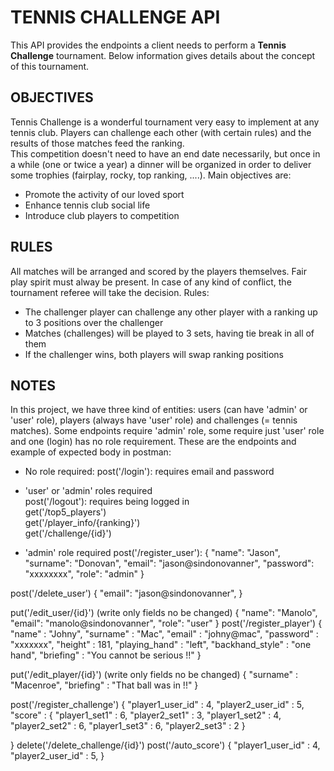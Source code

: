 # TENNIS CHALLENGE API

This API provides the endpoints a client needs to perform a **Tennis Challenge** tournament. Below information gives details about the concept of this tournament.

## OBJECTIVES

Tennis Challenge is a wonderful tournament very easy to implement at any tennis club. Players can challenge each other
(with certain rules) and the results of those matches feed the ranking.                  
This competition doesn't need to have an end date necessarily, but once in a while (one or twice a year) a dinner will
be organized in order to deliver some trophies (fairplay, rocky, top ranking, ....). Main objectives are:
- Promote the activity of our loved sport
- Enhance tennis club social life             
- Introduce club players to competition


## RULES

All matches will be arranged and scored by the players themselves. Fair play spirit must alway be present.
In case of any kind of conflict, the tournament referee will take the decision. Rules:
- The challenger player can challenge any other player with a ranking up to 3 positions over the challenger
- Matches (challenges) will be played to 3 sets, having tie break in all of them            
- If the challenger wins, both players will swap ranking positions

## NOTES

In this project, we have three kind of entities: users (can have 'admin' or 'user' role), players (always have 'user' role) and challenges (= tennis matches). Some endpoints require 'admin' role, some require just 'user' role and one (login) has no role requirement. These are the endpoints and example of expected body in postman:

- No role required:
post('/login'): requires email and password

- 'user' or 'admin' roles required  
post('/logout'): requires being logged in  
get('/top5_players')  
get('/player_info/{ranking}')  
get('/challenge/{id}')  


- 'admin' role required
post('/register_user'): 
    {
    "name": "Jason", 
    "surname": "Donovan",
    "email": "jason@sindonovanner",
    "password": "xxxxxxxx",
    "role": "admin"
    }

post('/delete_user')
    {
    "email": "jason@sindonovanner",
    }

put('/edit_user/{id}') (write only fields no be changed)
    {
    "name": "Manolo", 
    "email": "manolo@sindonovanner",
    "role": "user"
    }
post('/register_player')
    {
    "name" : "Johny",
    "surname" : "Mac",
    "email" : "johny@mac",
    "password" : "xxxxxxx",
    "height" : 181,
    "playing_hand" : "left",
    "backhand_style" : "one hand",
    "briefing" : "You cannot be serious !!"
    }

put('/edit_player/{id}') (write only fields no be changed)
    {
    "surname" : "Macenroe",
    "briefing" : "That ball was in !!"
    }

post('/register_challenge')
{
"player1_user_id" : 4,
"player2_user_id" : 5,
"score" : 
    {
         "player1_set1" : 6,
        "player2_set1" : 3,
        "player1_set2" : 4,
        "player2_set2" : 6,
        "player1_set3" : 6,
        "player2_set3" : 2
    }

}
delete('/delete_challenge/{id}')
post('/auto_score')
    {
    "player1_user_id" : 4,
    "player2_user_id" : 5,
    }


